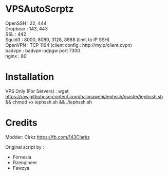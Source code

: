# VPSAutoScrptz    
OpenSSH : 22, 444   
Dropbear : 143, 443    
SSL : 442  
Squid3 : 8000, 8080, 3128, 8888 (limit to IP SSH)     
OpenVPN : TCP 1194 (client config : http://myip/client.ovpn)    
badvpn : badvpn-udpgw port 7300    
nginx : 80

# Installation

VPS Only (For Servers) : wget https://raw.githubusercontent.com/halimawehi/iephssh/master/iephssh.sh && chmod +x iephssh.sh && ./iephssh.sh

# Credits
Modder: Clrkz https://fb.com/143Clarkz

Original script by :
* Fornesia
* Rzengineer
* Fawzya

